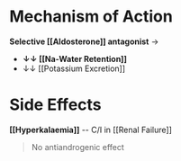 # Mechanism of Action
**Selective [[Aldosterone]] antagonist** →
- **↓↓ [[Na-Water Retention]]**
- ↓↓ [[Potassium Excretion]]

# Side Effects
**[[Hyperkalaemia]]** -- C/I in [[Renal Failure]]

> No antiandrogenic effect